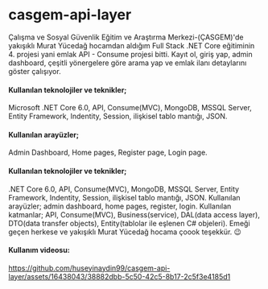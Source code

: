 # casgem-api-layer

Çalışma ve Sosyal Güvenlik Eğitim ve Araştırma Merkezi-(ÇASGEM)'de yakışıklı Murat Yücedağ hocamdan aldığım Full Stack .NET Core eğitiminin 4. projesi yani emlak API - Consume projesi bitti.
Kayıt ol, giriş yap, admin dashboard, çeşitli yönergelere göre arama yap ve emlak ilanı detaylarını göster çalışıyor.
#### Kullanılan teknolojiler ve teknikler; 
Microsoft .NET Core 6.0, API, Consume(MVC), MongoDB, MSSQL Server, Entity Framework, Indentity, Session, ilişkisel tablo mantığı, JSON.
#### Kullanılan arayüzler; 
Admin Dashboard, Home pages, Register page, Login page.
#### Kullanılan teknolojiler ve teknikler;
.NET Core 6.0, API, Consume(MVC), MongoDB, MSSQL Server, Entity Framework, Indentity, Session, ilişkisel tablo mantığı, JSON. Kullanılan arayüzler; admin dashboard, home pages, register, login.
Kullanılan katmanlar; API, Consume(MVC), Business(service), DAL(data access layer), DTO(data transfer objects), Entity(tablolar ile eşlenen C# objeleri).
Emeği geçen herkese ve yakışıklı Murat Yücedağ hocama çoook teşekkür. 😉

#### Kullanım videosu:
https://github.com/huseyinaydin99/casgem-api-layer/assets/16438043/38882dbb-5c50-42c5-8b17-2c5f3e4185d1
